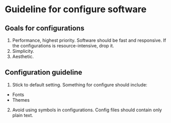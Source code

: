 # Guideline for configure software

## Goals for configurations

1. Performance, highest priority. Software should be fast and responsive. If the configurations is resource-intensive, drop it.
2. Simplicity.
3. Aesthetic.

## Configuration guideline

1. Stick to default setting. Something for configure should include:

- Fonts
- Themes

2. Avoid using symbols in configurations. Config files should contain only plain text.
